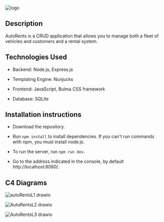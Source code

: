 ![logo](https://github.com/user-attachments/assets/2e013193-5e31-41d0-be61-1710c9e01f4c)

## Description

AutoRents is a CRUD application that allows you to manage both a fleet of vehicles and customers and a rental system.

## Technologies Used

- Backend: Node.js, Express.js

- Templating Engine: Nunjucks

- Frontend: JavaScript, Bulma CSS framework

- Database: SQLite

## Installation instructions

- Download the repository.
  
- Run `npm install` to install dependencies. If you can't run commands with npm, you must install node.js.
  
- To run the server, run `npm run dev`.
  
- Go to the address indicated in the console, by default http://localhost:8080/.

## C4 Diagrams

![autoRentsL1 drawio](https://github.com/user-attachments/assets/6fd7e127-711f-4798-a405-42b0a8579a07)

![AutoRentsL2 drawio](https://github.com/user-attachments/assets/cc2f8f6d-e7ec-49e6-8b5c-335ece1bf007)

![AutoRentsL3 drawio](https://github.com/user-attachments/assets/a24c9dba-e783-4906-bc5a-07321ccadf20)

